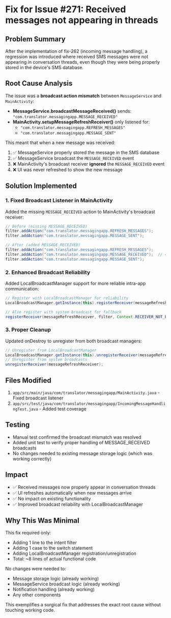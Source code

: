 # Fix for Issue #271: Received messages not appearing in threads

## Problem Summary
After the implementation of fix-262 (incoming message handling), a regression was introduced where received SMS messages were not appearing in conversation threads, even though they were being properly stored in the device's SMS database.

## Root Cause Analysis
The issue was a **broadcast action mismatch** between `MessageService` and `MainActivity`:

- **MessageService.broadcastMessageReceived()** sends: `"com.translator.messagingapp.MESSAGE_RECEIVED"`
- **MainActivity.setupMessageRefreshReceiver()** only listened for:
  - `"com.translator.messagingapp.REFRESH_MESSAGES"`
  - `"com.translator.messagingapp.MESSAGE_SENT"`

This meant that when a new message was received:
1. ✅ MessageService properly stored the message in the SMS database
2. ✅ MessageService broadcast the `MESSAGE_RECEIVED` event
3. ❌ MainActivity's broadcast receiver **ignored** the `MESSAGE_RECEIVED` event
4. ❌ UI was never refreshed to show the new message

## Solution Implemented

### 1. Fixed Broadcast Listener in MainActivity
Added the missing `MESSAGE_RECEIVED` action to MainActivity's broadcast receiver:

```java
// Before (missing MESSAGE_RECEIVED)
filter.addAction("com.translator.messagingapp.REFRESH_MESSAGES");
filter.addAction("com.translator.messagingapp.MESSAGE_SENT");

// After (added MESSAGE_RECEIVED)
filter.addAction("com.translator.messagingapp.REFRESH_MESSAGES");
filter.addAction("com.translator.messagingapp.MESSAGE_RECEIVED");  // ← Added this!
filter.addAction("com.translator.messagingapp.MESSAGE_SENT");
```

### 2. Enhanced Broadcast Reliability
Added LocalBroadcastManager support for more reliable intra-app communication:

```java
// Register with LocalBroadcastManager for reliability
LocalBroadcastManager.getInstance(this).registerReceiver(messageRefreshReceiver, filter);

// Also register with system broadcast for fallback
registerReceiver(messageRefreshReceiver, filter, Context.RECEIVER_NOT_EXPORTED);
```

### 3. Proper Cleanup
Updated onDestroy to unregister from both broadcast managers:

```java
// Unregister from LocalBroadcastManager
LocalBroadcastManager.getInstance(this).unregisterReceiver(messageRefreshReceiver);
// Unregister from system broadcasts
unregisterReceiver(messageRefreshReceiver);
```

## Files Modified
1. `app/src/main/java/com/translator/messagingapp/MainActivity.java` - Fixed broadcast listener
2. `app/src/test/java/com/translator/messagingapp/IncomingMessageHandlingTest.java` - Added test coverage

## Testing
- Manual test confirmed the broadcast mismatch was resolved
- Added unit test to verify proper handling of MESSAGE_RECEIVED broadcasts
- No changes needed to existing message storage logic (which was working correctly)

## Impact
- ✅ Received messages now properly appear in conversation threads
- ✅ UI refreshes automatically when new messages arrive
- ✅ No impact on existing functionality
- ✅ Improved broadcast reliability with LocalBroadcastManager

## Why This Was Minimal
This fix required only:
- Adding 1 line to the intent filter
- Adding 1 case to the switch statement
- Adding LocalBroadcastManager registration/unregistration
- Total: ~8 lines of actual functional code

No changes were needed to:
- Message storage logic (already working)
- MessageService broadcast logic (already working)
- Notification handling (already working)
- Any other components

This exemplifies a surgical fix that addresses the exact root cause without touching working code.